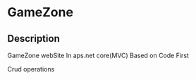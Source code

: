 # GameZone
## Description
GameZone webSite In aps.net core(MVC) Based on Code First

Crud operations 

